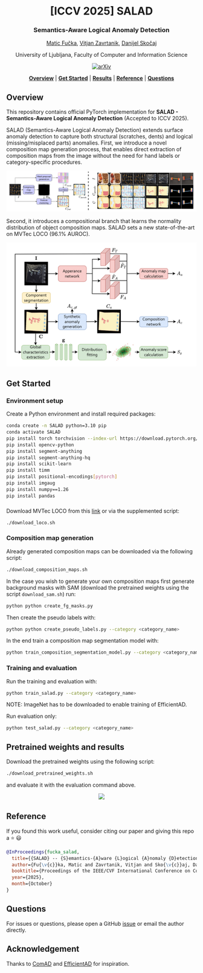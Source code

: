 <div align="center">
<h1 align="center">[ICCV 2025] SALAD</h1>
<h3>Semantics-Aware Logical Anomaly Detection</h3>

[Matic Fučka](https://scholar.google.com/citations?user=2kdcuAkAAAAJ), [Vitjan Zavrtanik](https://scholar.google.com/citations?user=GO-UpVgAAAAJ), [Danijel Skočaj](https://scholar.google.com/citations?user=sZpqYzAAAAAJ)

University of Ljubljana, Faculty of Computer and Information Science

[![arXiv](https://img.shields.io/badge/arXiv-2509.02101-b31b1b.svg)](https://arxiv.org/abs/2509.02101)

[**Overview**](#overview) | [**Get Started**](#get-started) | [**Results**](#pretrained-weights-and-results) | [**Reference**](#reference) | [**Questions**](#questions)

</div>

## Overview

This repository contains official PyTorch implementation for **SALAD - Semantics-Aware Logical Anomaly Detection** (Accepted to ICCV 2025).

SALAD (Semantics-Aware Logical Anomaly Detection) extends surface anomaly detection to capture both structural (scratches, dents) and logical (missing/misplaced parts) anomalies. First, we introduce a novel composition map generation process, that enables direct extraction of composition maps from the image without the need for hand labels or category-specific procedures. 

<p align="center">
    <img src="assets/composition_map_creation.png">
</p>


Second, it introduces a compositional branch that learns the normality distribution of object composition maps. SALAD sets a new state-of-the-art on MVTec LOCO (96.1% AUROC).

<p align="center">
    <img src="assets/arch.png">
</p>

## Get Started

### Environment setup

Create a Python environment and install required packages:

```bash
conda create -n SALAD python=3.10 pip
conda activate SALAD
pip install torch torchvision --index-url https://download.pytorch.org/whl/cu121
pip install opencv-python
pip install segment-anything
pip install segment-anything-hq
pip install scikit-learn
pip install timm
pip install positional-encodings[pytorch]
pip install imgaug
pip install numpy==1.26
pip install pandas
```

###

Download MVTec LOCO from this [link](https://www.mvtec.com/company/research/datasets/mvtec-loco/downloads) or via the supplemented script:

```bash
./download_loco.sh
```

### Composition map generation

Already generated composition maps can be downloaded via the following script:
```bash
./download_composition_maps.sh
```

In the case you wish to generate your own composition maps first generate background masks with SAM (download the pretrained weights using the script `download_sam.sh`) run:
```bash
python python create_fg_masks.py
```

Then create the pseudo labels with:
```bash
python python create_pseudo_labels.py --category <category_name>
```

In the end train a composition map segmentation model with:
```bash
python train_composition_segmentation_model.py --category <category_name>
```

### Training and evaluation

Run the training and evaluation with:
```bash
python train_salad.py --category <category_name>
```
NOTE: ImageNet has to be downloaded to enable training of EfficientAD.

Run evaluation only:
```bash
python test_salad.py --category <category_name>
```

## Pretrained weights and results

Download the pretrained weights using the following script:
```bash
./download_pretrained_weights.sh
```
and evaluate it with the evaluation command above.

<p align="center">
    <img src="assets/results.png">
</p>


## Reference

If you found this work useful, consider citing our paper and giving this repo a ⭐ 😃
```bibtex
@InProceedings{fucka_salad,
  title={{SALAD} -- {S}emantics-{A}ware {L}ogical {A}nomaly {D}etection},
  author={Fu{\v{c}}ka, Matic and Zavrtanik, Vitjan and Sko{\v{c}}aj, Danijel},
  booktitle={Proceedings of the IEEE/CVF International Conference on Computer Vision (ICCV)},
  year={2025},
  month={October}
}
```
## Questions

For issues or questions, please open a GitHub [issue](https://github.com/MaticFuc/SALAD/issues) or email the author directly.

## Acknowledgement

Thanks to [ComAD](https://github.com/liutongkun/comad) and [EfficientAD](https://github.com/nelson1425/EfficientAD) for inspiration.
